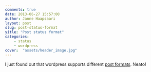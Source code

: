 ```yaml
---
comments: true
date: 2013-06-27 15:57:00
author: Janne Haapsaari
layout: post
slug: post-status-format
yitle: "Post status format"
categories:
    - status
    - wordpress
cover:  "assets/header_image.jpg"
---
```


I just found out that wordpress supports different
[post formats](http://codex.wordpress.org/Post_Formats). Neato!
